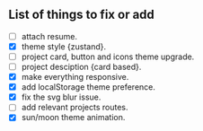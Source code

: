 ## List of things to fix or add

- [ ] attach resume.
- [x] theme style {zustand}.
- [ ] project card, button and icons theme upgrade.
- [ ] project desciption {card based}.
- [x] make everything responsive.
- [x] add localStorage theme preference.
- [x] fix the svg blur issue.
- [ ] add relevant projects routes.
- [x] sun/moon theme animation.
